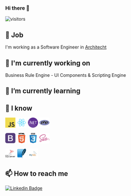 ### Hi there 👋

<!--
**sinanselvi/sinanselvi** is a ✨ _special_ ✨ repository because its `README.md` (this file) appears on your GitHub profile.



Here are some ideas to get you started:

- 🔭 I’m currently working on ...
- 🌱 I’m currently learning ...
- 👯 I’m looking to collaborate on ...
- 🤔 I’m looking for help with ...
- 💬 Ask me about ...
- 📫 How to reach me: ...
- 😄 Pronouns: ...
- ⚡ Fun fact: ...
-->
![visitors](https://img.shields.io/badge/dynamic/json?color=informational&label=visitor%20count&query=value&url=https%3A%2F%2Fapi.countapi.xyz%2Fhit%2Fsinanselvi.sinanselvi%2Freadme)


## 💼 Job

I'm working as a Software Engineer in [Architecht](https://architecht.com/)

## 🔭 I'm currently working on

Business Rule Engine - UI Components & Scripting Engine

## 🌱 I’m currently learning



## 🧠 I know

<img src="https://github.com/github/explore/blob/main/topics/javascript/javascript.png" height="32" /> <img src="https://github.com/github/explore/blob/main/topics/react/react.png" height="32" /> <img src="https://github.com/github/explore/blob/main/topics/dotnet/dotnet.png" height="32" /> <img src="https://github.com/github/explore/blob/main/topics/php/php.png" height="32" />

<img src="https://github.com/github/explore/blob/main/topics/bootstrap/bootstrap.png" height="32" /> <img src="https://github.com/github/explore/blob/main/topics/html/html.png" height="32" /> <img src="https://github.com/github/explore/blob/main/topics/css/css.png" height="32" /> <img src="https://github.com/github/explore/blob/main/topics/sass/sass.png" height="32" />

<img src="https://github.com/github/explore/blob/main/topics/sql-server/sql-server.png" height="32" /> <img src="https://github.com/github/explore/blob/main/topics/sqlite/sqlite.png" height="32" /> <img src="https://github.com/github/explore/blob/main/topics/mysql/mysql.png" height="32" />

## 📫 How to reach me

[![Linkedin Badge](https://img.shields.io/badge/sinanselvi-follow%20on%20linkedin-blue?style=for-the-badge&logo=linkedin)](https://www.linkedin.com/in/sinanselvi/)



